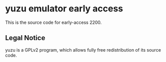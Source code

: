 yuzu emulator early access
=============

This is the source code for early-access 2200.

## Legal Notice

yuzu is a GPLv2 program, which allows fully free redistribution of its source code.